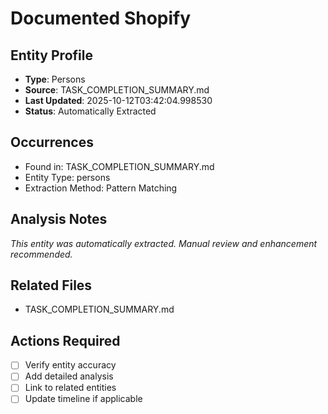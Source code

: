 # Documented Shopify

## Entity Profile
- **Type**: Persons
- **Source**: TASK_COMPLETION_SUMMARY.md
- **Last Updated**: 2025-10-12T03:42:04.998530
- **Status**: Automatically Extracted

## Occurrences
- Found in: TASK_COMPLETION_SUMMARY.md
- Entity Type: persons
- Extraction Method: Pattern Matching

## Analysis Notes
*This entity was automatically extracted. Manual review and enhancement recommended.*

## Related Files
- TASK_COMPLETION_SUMMARY.md

## Actions Required
- [ ] Verify entity accuracy
- [ ] Add detailed analysis
- [ ] Link to related entities
- [ ] Update timeline if applicable
